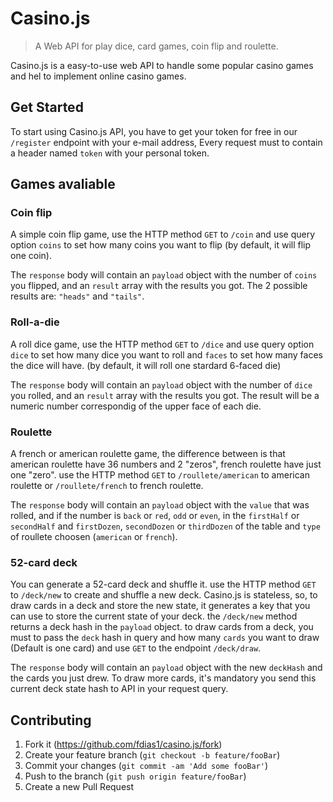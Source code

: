 # Casino.js
> A Web API for play dice, card games, coin flip and roulette.

Casino.js is a easy-to-use web API to handle some popular casino games and hel to implement online casino games.

## Get Started

To start using Casino.js API, you have to get your token for free in our ```/register``` endpoint with your e-mail address,
Every request must to contain a header named ```token``` with your personal token.

## Games avaliable

### Coin flip

A simple coin flip game, use the HTTP method ```GET``` to ```/coin``` and use query option ```coins``` to set how many coins you want to flip (by default, it will flip one coin).

The ```response``` body will contain an ```payload``` object with the number of ```coins``` you flipped, and an ```result``` array with the results you got. The 2 possible results are: ```"heads"``` and ```"tails"```.


### Roll-a-die

A roll dice game, use the HTTP method ```GET``` to ```/dice``` and use query option ```dice``` to set how many dice you want to roll and ```faces``` to set how many faces the dice will have. (by default, it will roll one stardard 6-faced die)

The ```response``` body will contain an ```payload``` object with the number of ```dice``` you rolled, and an ```result``` array with the results you got. The result will be a numeric number correspondig of the upper face of each die.


### Roulette

A french or american roulette game, the difference between is that american roulette have 36 numbers and 2 "zeros", french roulette have just one "zero". use the HTTP method ```GET``` to ```/roullete/american``` to american roulette or ```/roullete/french``` to french roulette.

The ```response``` body will contain an ```payload``` object with the ```value``` that was rolled, and if the number is ```back``` or ```red```, ```odd``` or ```even```, in the ```firstHalf``` or ```secondHalf``` and ```firstDozen```, ```secondDozen``` or ```thirdDozen``` of the table and ```type``` of roullete choosen (```american``` or ```french```).


### 52-card deck

You can generate a 52-card deck and shuffle it. use the HTTP method ```GET``` to ```/deck/new``` to create and shuffle a new deck.
Casino.js is stateless, so, to draw cards in a deck and store the new state, it generates a key that you can use to store the current state of your deck.
the ```/deck/new``` method returns a deck hash in the ```payload``` object. to draw cards from a deck, you must to pass the ```deck``` hash in query and how many ```cards``` you want to draw (Default is one card) and use ```GET``` to the endpoint ```/deck/draw```. 

The ```response``` body will contain an ```payload``` object with the new ```deckHash``` and the cards you just drew. To draw more cards, it's mandatory you send this current deck state hash to API in your request query. 


## Contributing

1. Fork it (<https://github.com/fdias1/casino.js/fork>)
2. Create your feature branch (`git checkout -b feature/fooBar`)
3. Commit your changes (`git commit -am 'Add some fooBar'`)
4. Push to the branch (`git push origin feature/fooBar`)
5. Create a new Pull Request